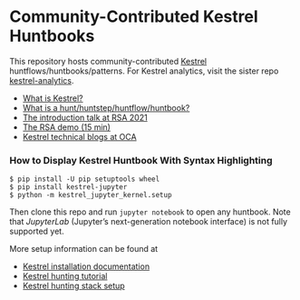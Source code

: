 # Community-Contributed Kestrel Huntbooks

This repository hosts community-contributed [Kestrel](https://github.com/opencybersecurityalliance/kestrel-lang) huntflows/huntbooks/patterns. For Kestrel analytics, visit the sister repo [kestrel-analytics](https://github.com/opencybersecurityalliance/kestrel-analytics/).

- [What is Kestrel?](https://kestrel.readthedocs.io/en/latest/overview.html)
- [What is a hunt/huntstep/huntflow/huntbook?](https://kestrel.readthedocs.io/en/latest/language.html#hunt)
- [The introduction talk at RSA 2021](https://www.rsaconference.com/Library/presentation/USA/2021/The%20Game%20of%20Cyber%20Threat%20Hunting%20The%20Return%20of%20the%20Fun)
- [The RSA demo (15 min)](https://www.youtube.com/watch?v=tASFWZfD7l8)
- [Kestrel technical blogs at OCA](https://opencybersecurityalliance.org/posts/)

### How to Display Kestrel Huntbook With Syntax Highlighting

```shell
$ pip install -U pip setuptools wheel
$ pip install kestrel-jupyter
$ python -m kestrel_jupyter_kernel.setup
```
Then clone this repo and run `jupyter notebook` to open any huntbook. Note that _JupyterLab_ (Jupyter’s next-generation notebook interface) is not fully supported yet.

More setup information can be found at
- [Kestrel installation documentation](https://kestrel.readthedocs.io/en/latest/installation.html)
- [Kestrel hunting tutorial](https://kestrel.readthedocs.io/en/latest/tutorial.html#kestrel-jupyter)
- [Kestrel hunting stack setup](https://opencybersecurityalliance.org/posts/kestrel-2021-07-26/)
